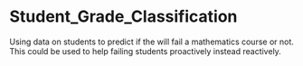 # Student_Grade_Classification
Using data on students to predict if the will fail a mathematics course or not. This could be used to help failing students proactively instead reactively. 
